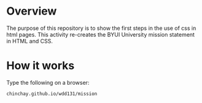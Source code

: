 # Overview

The purpose of this repository is to show the first steps in the use of css in
html pages. This activity re-creates the BYUI University mission statement in
HTML and CSS.

# How it works

Type the following on a browser:

```
chinchay.github.io/wdd131/mission
```

